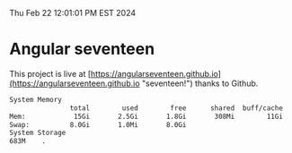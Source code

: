 Thu Feb 22 12:01:01 PM EST 2024

# Angular seventeen


This project is live at [https://angularseventeen.github.io](https://angularseventeen.github.io "seventeen!") thanks to Github.

```bash
System Memory
               total        used        free      shared  buff/cache   available
Mem:            15Gi       2.5Gi       1.8Gi       308Mi        11Gi        12Gi
Swap:          8.0Gi       1.0Mi       8.0Gi
System Storage
683M	.
```
```bash

